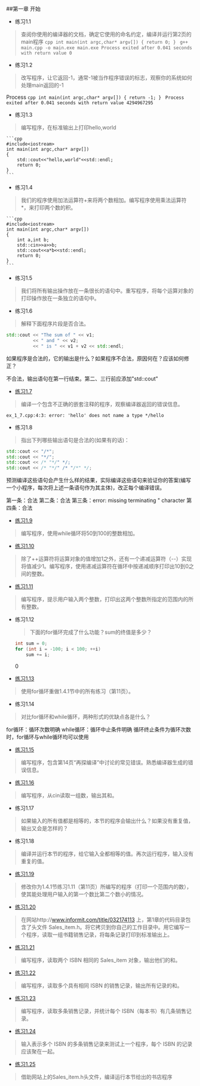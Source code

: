 ﻿ ##第一章 开始
 - 练习1.1
 
 > 查阅你使用的编译器的文档，确定它使用的命名约定，编译并运行第2页的main程序
	```cpp
	int main(int argc,char* argv[])
	{
		return 0;
	}
	```
	```
	g++ main.cpp -o main.exe
	main.exe
	Process exited after 0.041 seconds with return value 0
	```

 - 练习1.2

 > 改写程序，让它返回-1，通常-1被当作程序错误的标志，观察你的系统如何处理main返回的-1
 
 Process
	```cpp
	int main(int argc,char* argv[])
	{
		return -1;
	}
	```
	```
	Process exited after 0.041 seconds with return value 4294967295
	```
 - 练习1.3
 
 > 编写程序，在标准输出上打印hello,world
 
	```cpp
	#include<iostream>
	int main(int argc,char* argv[])
	{
		std::cout<<"hello,world"<<std::endl;
		return 0;
	}
	```

 - 练习1.4
 
 > 我们的程序使用加法运算符+来将两个数相加。编写程序使用乘法运算符*，来打印两个数的积。
 
	```cpp
	#include<iostream>
	int main(int argc,char* argv[])
	{
		int a,int b;
		std::cin>>a>>b;
		std::cout<<a*b<<std::endl;
		return 0;
	}
	```
 - 练习1.5
 
 > 我们将所有输出操作放在一条很长的语句中。重写程序，将每个运算对象的打印操作放在一条独立的语句中。
 
 - 练习1.6
 
 > 解释下面程序片段是否合法。
 ```cpp
 std::cout << "The sum of " << v1;
		   << " and " << v2;
		   << " is " << v1 + v2 << std::endl;
 ```
 如果程序是合法的，它的输出是什么？如果程序不合法，原因何在？应该如何修正？
 
 不合法，输出语句在第一行结束。第二、三行前应添加"std::cout"
 
 - [练习1.7](ex_1_7.cpp)
 
 > 编译一个包含不正确的嵌套注释的程序，观察编译器返回的错误信息。
 
 ```
 ex_1_7.cpp:4:3: error: 'hello' does not name a type */hello 
 ```
 
 - 练习1.8
 
 > 指出下列哪些输出语句是合法的(如果有的话)：
 ```cpp
 std::cout << "/*";
 std::cout << "*/";
 std::cout << /* "*/" */;
 std::cout << /* "*/" /* "/*" */;
 ```
 预测编译这些语句会产生什么样的结果，实际编译这些语句来验证你的答案(编写一个小程序，每次将上述一条语句作为其主体)，改正每个编译错误。
 
 第一条：合法
 第二条：合法
 第三条：error: missing terminating " character
 第四条：合法
 
 - [练习1.9](ex_1_9.cpp)
 
 > 编写程序，使用while循环将50到100的整数相加。
 
 - [练习1.10](ex_1_10.cpp)
 
 > 除了++运算符将运算对象的值增加1之外，还有一个递减运算符（--）实现将值减少1。编写程序，使用递减运算符在循环中按递减顺序打印出10到0之间的整数。
 
 - [练习1.11](ex_1_11.cpp)
 
 > 编写程序，提示用户输入两个整数，打印出这两个整数所指定的范围内的所有整数。
 
 - 练习1.12
 
	> 下面的for循环完成了什么功能？sum的终值是多少？
	```cpp
	int sum = 0;
	for (int i = -100; i < 100; ++i)
		sum += i;
	```
	0
	
 - [练习1.13](ex_1_13.cpp)
 
 > 使用for循环重做1.4.1节中的所有练习（第11页）。
 
 - 练习1.14
 
 > 对比for循环和while循环，两种形式的优缺点各是什么？
 
 for循环：循环次数明确
 while循环：循环中止条件明确
 循环终止条件为循环次数时，for循环与while循环均可以使用
 
 - [练习1.15](ex_1_15.cpp)
 
 > 编写程序，包含第14页“再探编译”中讨论的常见错误。熟悉编译器生成的错误信息。
 
 - [练习1.16](ex_1_16.cpp)
 
 > 编写程序，从cin读取一组数，输出其和。
 
 - 练习1.17
 
 > 如果输入的所有值都是相等的，本节的程序会输出什么？如果没有重复值，输出又会是怎样的？
 
 - 练习1.18
 
 > 编译并运行本节的程序，给它输入全都相等的值。再次运行程序，输入没有重复的值。
 
 - [练习1.19](ex_1_19.cpp)
 
 > 修改你为1.4.1节练习1.11（第11页）所编写的程序（打印一个范围内的数），使其能处理用户输入的第一个数比第二个数小的情况。
 
 - [练习1.20](ex_1_20.cpp)
 
 > 在网站http://www.informit.com/title/032174113 上，第1章的代码目录包含了头文件 Sales_item.h。将它拷贝到你自己的工作目录中。用它编写一个程序，读取一组书籍销售记录，将每条记录打印到标准输出上。
 
 - [练习1.21](ex_1_21.cpp)
 
 > 编写程序，读取两个 ISBN 相同的 Sales_item 对象，输出他们的和。
 
 - [练习1.22](ex_1_22.cpp)
 
 > 编写程序，读取多个具有相同 ISBN 的销售记录，输出所有记录的和。
 
 - [练习1.23](ex_1_23.cpp)
 
 > 编写程序，读取多条销售记录，并统计每个 ISBN（每本书）有几条销售记录。
 
 - [练习1.24](ex_1_24.cpp)
 
 > 输入表示多个 ISBN 的多条销售记录来测试上一个程序，每个 ISBN 的记录应该聚在一起。
 
 - [练习1.25](ex_1_25.cpp)
 
 > 借助网站上的Sales_item.h头文件，编译运行本节给出的书店程序